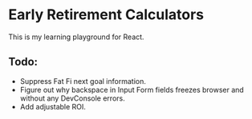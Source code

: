 # Early Retirement Calculators

This is my learning playground for React.

## Todo:
- Suppress Fat Fi next goal information.
- Figure out why backspace in Input Form fields freezes browser and without any DevConsole errors.
- Add adjustable ROI. 